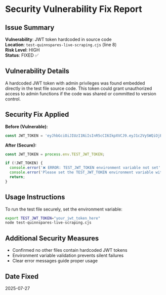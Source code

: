 # Security Vulnerability Fix Report

## Issue Summary
**Vulnerability**: JWT token hardcoded in source code  
**Location**: `test-quinnspares-live-scraping.cjs` (line 8)  
**Risk Level**: HIGH  
**Status**: FIXED ✅

## Vulnerability Details
A hardcoded JWT token with admin privileges was found embedded directly in the test file source code. This token could grant unauthorized access to admin functions if the code was shared or committed to version control.

## Security Fix Applied
**Before (Vulnerable):**
```javascript
const JWT_TOKEN = 'eyJhbGciOiJIUzI1NiIsInR5cCI6IkpXVCJ9.eyJ1c2VySWQiOjEwLCJ1c2VybmFtZSI6ImplbGVuYUBmcmlnb3Npc3RlbXRvZG9zaWpldmljLm1lIiwicm9sZSI6ImFkbWluIiwiaWF0IjoxNzUzNjAzMTE3LCJleHAiOjE3NTYxOTUxMTd9.P3XNM-ya1PsJzqNxKfW4beZSlAwHGcQSM4dVFowqp2Q';
```

**After (Secure):**
```javascript
const JWT_TOKEN = process.env.TEST_JWT_TOKEN;

if (!JWT_TOKEN) {
  console.error('❌ ERROR: TEST_JWT_TOKEN environment variable not set');
  console.error('Please set the TEST_JWT_TOKEN environment variable with a valid admin JWT token');
  return;
}
```

## Usage Instructions
To run the test file securely, set the environment variable:
```bash
export TEST_JWT_TOKEN="your_jwt_token_here"
node test-quinnspares-live-scraping.cjs
```

## Additional Security Measures
- Confirmed no other files contain hardcoded JWT tokens
- Environment variable validation prevents silent failures
- Clear error messages guide proper usage

## Date Fixed
2025-07-27